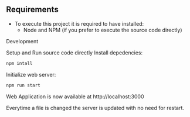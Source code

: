 
Requirements
---
- To execute this project it is required to have installed:
    * Node and NPM (if you prefer to execute the source code directly)

Development

Setup and Run source code directly
Install depedencies:


```sh
npm intall
```

Initialize web server:


```sh
npm run start
```

Web Application is now available at http://localhost:3000

Everytime a file is changed the server is updated with no need for restart.
